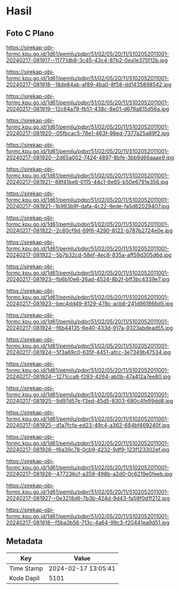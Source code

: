 # Hasil

## Foto C Plano

https://sirekap-obj-formc.kpu.go.id/1d61/pemilu/pdpr/51/02/05/20/11/5102052011001-20240217-081917--11771db8-3c45-43c4-87b2-0ea1e375f12b.jpg

https://sirekap-obj-formc.kpu.go.id/1d61/pemilu/pdpr/51/02/05/20/11/5102052011001-20240217-081918--18de84ab-af89-4ba0-8f58-dd1435898542.jpg

https://sirekap-obj-formc.kpu.go.id/1d61/pemilu/pdpr/51/02/05/20/11/5102052011001-20240217-081919--12c84a79-fb51-438c-8e01-d676a815d56a.jpg

https://sirekap-obj-formc.kpu.go.id/1d61/pemilu/pdpr/51/02/05/20/11/5102052011001-20240217-081920--05fbcac5-78e1-463f-98ed-7377a25a89f2.jpg

https://sirekap-obj-formc.kpu.go.id/1d61/pemilu/pdpr/51/02/05/20/11/5102052011001-20240217-081920--2d65a002-7424-4897-8bfe-3bb9d66aaae9.jpg

https://sirekap-obj-formc.kpu.go.id/1d61/pemilu/pdpr/51/02/05/20/11/5102052011001-20240217-081921--88f41be6-0115-44c1-8e65-b50e6791e356.jpg

https://sirekap-obj-formc.kpu.go.id/1d61/pemilu/pdpr/51/02/05/20/11/5102052011001-20240217-081921--1b993b9f-dafa-4c22-9ede-fa5d62029407.jpg

https://sirekap-obj-formc.kpu.go.id/1d61/pemilu/pdpr/51/02/05/20/11/5102052011001-20240217-081922--2c80cf9d-69f6-4290-8122-b787b2724e0e.jpg

https://sirekap-obj-formc.kpu.go.id/1d61/pemilu/pdpr/51/02/05/20/11/5102052011001-20240217-081922--5b7b32cd-58ef-4ec8-835a-aff59d305d6d.jpg

https://sirekap-obj-formc.kpu.go.id/1d61/pemilu/pdpr/51/02/05/20/11/5102052011001-20240217-081923--fb6b10e6-26ad-4524-8b2f-bff3bc4339e7.jpg

https://sirekap-obj-formc.kpu.go.id/1d61/pemilu/pdpr/51/02/05/20/11/5102052011001-20240217-081923--bec4dd49-8129-478c-acb8-241d961866d5.jpg

https://sirekap-obj-formc.kpu.go.id/1d61/pemilu/pdpr/51/02/05/20/11/5102052011001-20240217-081924--f6b44135-6e40-433d-917a-9323abdead55.jpg

https://sirekap-obj-formc.kpu.go.id/1d61/pemilu/pdpr/51/02/05/20/11/5102052011001-20240217-081924--5f3a69c0-635f-4451-afcc-3e7349b47534.jpg

https://sirekap-obj-formc.kpu.go.id/1d61/pemilu/pdpr/51/02/05/20/11/5102052011001-20240217-081924--1271cca8-f283-4264-ab0b-47a412a7ee80.jpg

https://sirekap-obj-formc.kpu.go.id/1d61/pemilu/pdpr/51/02/05/20/11/5102052011001-20240217-081925--9d97d57e-f3ed-45d5-8303-680c4fe99dd8.jpg

https://sirekap-obj-formc.kpu.go.id/1d61/pemilu/pdpr/51/02/05/20/11/5102052011001-20240217-081925--d1a7fcfa-ed23-49c4-a362-684bf469240f.jpg

https://sirekap-obj-formc.kpu.go.id/1d61/pemilu/pdpr/51/02/05/20/11/5102052011001-20240217-081926--f6a39c78-0cb9-4232-9df9-123f123302ef.jpg

https://sirekap-obj-formc.kpu.go.id/1d61/pemilu/pdpr/51/02/05/20/11/5102052011001-20240217-081926--477236cf-a359-498b-a2d0-0c6219e0feeb.jpg

https://sirekap-obj-formc.kpu.go.id/1d61/pemilu/pdpr/51/02/05/20/11/5102052011001-20240217-081927--0e3218d6-7b3b-424d-9d43-fa59f0d1f212.jpg

https://sirekap-obj-formc.kpu.go.id/1d61/pemilu/pdpr/51/02/05/20/11/5102052011001-20240217-081918--f5ba3b56-713c-4a64-99c3-f20441ea9d51.jpg


## Metadata

| Key        | Value               |
| ---------- | ------------------- |
| Time Stamp | 2024-02-17 13:05:41 |
| Kode Dapil | 5101                |



